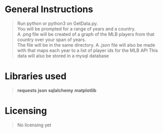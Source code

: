 # General Instructions
>Run python or python3 on GetData.py.  
>You will be prompted for a range of years and a country.  
>A .png file will be created of a graph of the MLB players from that country over your span of years.  
>The file will be in the same directory.
>A .json file will also be made with that maps each year to a list of player ids for the MLB API
>This data will also be stored in a mysql database
# Libraries used
>**requests**
>**json**
>**sqlalchemy**
>**matplotlib**
# Licensing
> No licensing yet